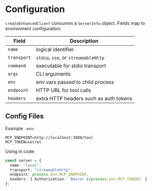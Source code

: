 # Configuration

`createEnhancedClient` consumes a `ServerInfo` object. Fields map to environment configuration:

| Field | Description |
| --- | --- |
| `name` | logical identifier |
| `transport` | `stdio`, `sse`, or `streamableHttp` |
| `command` | executable for stdio transport |
| `args` | CLI arguments |
| `env` | env vars passed to child process |
| `endpoint` | HTTP URL for tool calls |
| `headers` | extra HTTP headers such as auth tokens |

## Config Files

Example `.env`:

```env
MCP_ENDPOINT=http://localhost:3000/tool
MCP_TOKEN=secret
```

Using in code:

```ts
const server = {
  name: "local",
  transport: "streamableHttp",
  endpoint: process.env.MCP_ENDPOINT,
  headers: { Authorization: `Bearer ${process.env.MCP_TOKEN}` }
};
```
